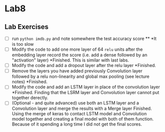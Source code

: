 # Lab8



## Lab Exercises 

- [ ] run ``python imdb.py`` and note somewhere the test accuracy score **
 *It is too slow
- [ ] Modify the code to add one more layer of 64 ``relu`` units after the embedding layer record the score (i.e. add a dense followed by an "activation" layer)
*Finished. This is similar with last labs.
- [ ] Modify the code and add a dropout layer after the relu layer
*Finished.
- [ ] Remove the layers you have added previously Convolution layer followed by a relu non-linearity and global max pooling (see lecture notes)
*Finished.
- [ ] Modify the code and add an LSTM layer in place of the convolution layer
*Finished. Finding that the LSRM layer and Convolution layer cannot put together derectly.
- [ ] (Optional - and quite advanced) use both an LSTM layer and a Convolution layer and merge the results with a Merge layer
Finished. Using the merge of keras to contact LSTM model and Convolution model together and creating a final model with both of them function. Because of it spending a long time I did not get the final scores.

